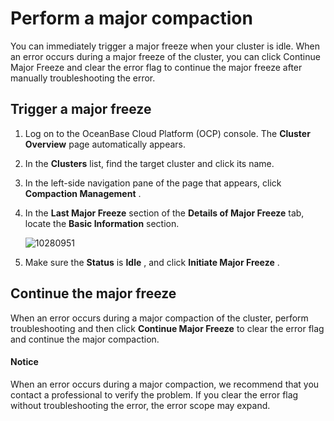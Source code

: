 Perform a major compaction 
===============================================

You can immediately trigger a major freeze when your cluster is idle. When an error occurs during a major freeze of the cluster, you can click Continue Major Freeze and clear the error flag to continue the major freeze after manually troubleshooting the error. 

Trigger a major freeze 
-------------------------------------------

1. Log on to the OceanBase Cloud Platform (OCP) console. The **Cluster Overview** page automatically appears.

   

2. In the **Clusters** list, find the target cluster and click its name.

   

3. In the left-side navigation pane of the page that appears, click **Compaction Management** .

   

4. In the **Last Major Freeze** section of the **Details of Major Freeze** tab, locate the **Basic Information** section.

   ![10280951](https://help-static-aliyun-doc.aliyuncs.com/assets/img/en-US/1895818361/p345198.png)
   

5. Make sure the **Status** is **Idle** , and click **Initiate Major Freeze** .

   




Continue the major freeze 
----------------------------------------------

When an error occurs during a major compaction of the cluster, perform troubleshooting and then click **Continue Major Freeze** to clear the error flag and continue the major compaction. 

  <main id="notice" type='notice'>
    <h4>Notice</h4>
    <p>When an error occurs during a major compaction, we recommend that you contact a professional to verify the problem. If you clear the error flag without troubleshooting the error, the error scope may expand.</p>
  </main>
